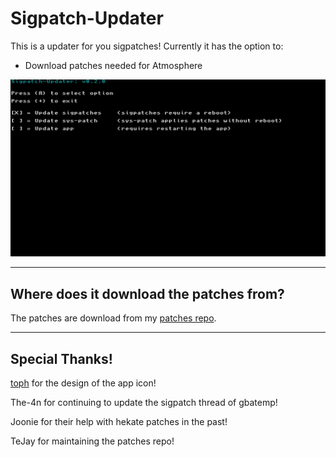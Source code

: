 # Sigpatch-Updater

This is a updater for you sigpatches! Currently it has the option to:

* Download patches needed for Atmosphere

![Img](images/example.jpg)

----

## Where does it download the patches from?

The patches are download from my [patches repo](https://github.com/ITotalJustice/patches).

----

## Special Thanks!

[toph](https://github.com/sudot0ph) for the design of the app icon!

The-4n for continuing to update the sigpatch thread of gbatemp!

Joonie for their help with hekate patches in the past!

TeJay for maintaining the patches repo!
